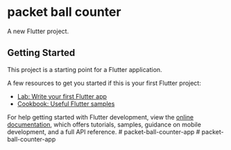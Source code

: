 # packet ball counter 

A new Flutter project.

## Getting Started

This project is a starting point for a Flutter application.

A few resources to get you started if this is your first Flutter project:

- [Lab: Write your first Flutter app](https://docs.flutter.dev/get-started/codelab)
- [Cookbook: Useful Flutter samples](https://docs.flutter.dev/cookbook)

For help getting started with Flutter development, view the
[online documentation](https://docs.flutter.dev/), which offers tutorials,
samples, guidance on mobile development, and a full API reference.
#   p a c k e t - b a l l - c o u n t e r - a p p 
 
 #   p a c k e t - b a l l - c o u n t e r - a p p 
 
 